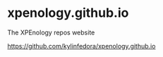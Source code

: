 # xpenology.github.io
The XPEnology repos website

https://github.com/kylinfedora/xpenology.github.io
